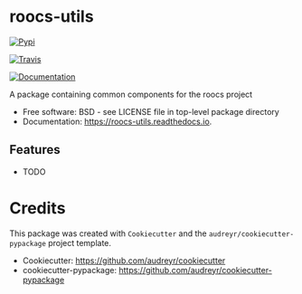 # roocs-utils


[![Pypi](https://img.shields.io/pypi/v/roocs_utils.svg)](https://pypi.python.org/pypi/roocs_utils)

[![Travis](https://img.shields.io/travis/ellesmith88/roocs_utils.svg)](https://travis-ci.org/ellesmith88/roocs_utils)

[![Documentation](https://readthedocs.org/projects/roocs-utils/badge/?version=latest)](https://roocs-utils.readthedocs.io/en/latest/?badge=latest)




A package containing common components for the roocs project


* Free software: BSD - see LICENSE file in top-level package directory
* Documentation: https://roocs-utils.readthedocs.io.


## Features

* TODO

# Credits

This package was created with `Cookiecutter` and the `audreyr/cookiecutter-pypackage` project template.

 * Cookiecutter: https://github.com/audreyr/cookiecutter
 * cookiecutter-pypackage: https://github.com/audreyr/cookiecutter-pypackage
